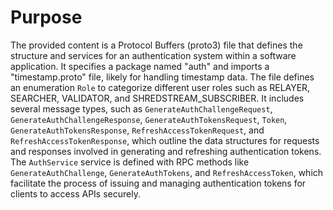 # Purpose
The provided content is a Protocol Buffers (proto3) file that defines the structure and services for an authentication system within a software application. It specifies a package named "auth" and imports a "timestamp.proto" file, likely for handling timestamp data. The file defines an enumeration `Role` to categorize different user roles such as RELAYER, SEARCHER, VALIDATOR, and SHREDSTREAM_SUBSCRIBER. It includes several message types, such as `GenerateAuthChallengeRequest`, `GenerateAuthChallengeResponse`, `GenerateAuthTokensRequest`, `Token`, `GenerateAuthTokensResponse`, `RefreshAccessTokenRequest`, and `RefreshAccessTokenResponse`, which outline the data structures for requests and responses involved in generating and refreshing authentication tokens. The `AuthService` service is defined with RPC methods like `GenerateAuthChallenge`, `GenerateAuthTokens`, and `RefreshAccessToken`, which facilitate the process of issuing and managing authentication tokens for clients to access APIs securely.
